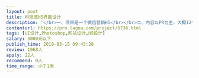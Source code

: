 ```yaml
---                
layout: post       
title: 科技感H5界面设计           
description: '</br>一、项目是一个微信营销H5</br></br>二、内容以PR为主，大概12个页面</br></br>三、时间较为紧迫，需要时间充裕，活好又快的设计师负责</br>'     
contenturl: https://pro.lagou.com/project/6736.html      
tags: [UI设计,Photoshop,网站设计,H5设计]            
salary: 3000元以下          
publish_time: 2018-03-15 09:43:28         
review: 1968人                   
apply: 22人                   
recommend: 0人                   
time_range: 小于1周              
---                 
```

